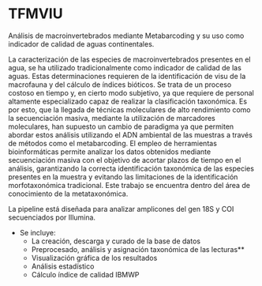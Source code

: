 # TFMVIU
Análisis de macroinvertebrados mediante Metabarcoding y su uso como indicador de calidad de aguas continentales.

La caracterización de las especies de macroinvertebrados presentes en el agua, se ha utilizado tradicionalmente como indicador de calidad de las aguas.
Estas determinaciones requieren de la identificación de visu  de la macrofauna y del cálculo de índices bióticos. Se trata de un proceso costoso en tiempo y, en cierto modo subjetivo,
ya que requiere de personal altamente especializado capaz de realizar la clasificación taxonómica. Es por esto, que la llegada de técnicas moleculares de alto rendimiento
como la secuenciación masiva, mediante la utilización de marcadores moleculares, han supuesto un cambio de paradigma ya que permiten abordar estos análisis utilizando el ADN ambiental
de las muestras a través de métodos como el metabarcoding. El empleo de herramientas bioinformáticas permite analizar los datos obtenidos mediante secuenciación masiva con el objetivo
de acortar plazos de tiempo en el análisis, garantizando la correcta identificación taxonómica de las especies presentes en la muestra y evitando las limitaciones de la identificación
morfotaxonómica tradicional. Este trabajo se encuentra dentro del área de conocimiento de la metataxonómica.

La pipeline está diseñada para analizar amplicones del gen 18S y COI secuenciados por Illumina.

- Se incluye:
  -   La creación, descarga y curado de la base de datos
  -   Preprocesado, análisis y asignación taxonómica de las lecturas**
  -   Visualización gráfica de los resultados
  -   Análisis estadístico
  -   Cálculo índice de calidad IBMWP
